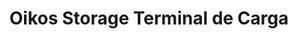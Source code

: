 ---
title: "Oikos Storage Terminal de Carga"
url: /cota/oikos-storage-terminal-de-carga/
shop: Mieten
---